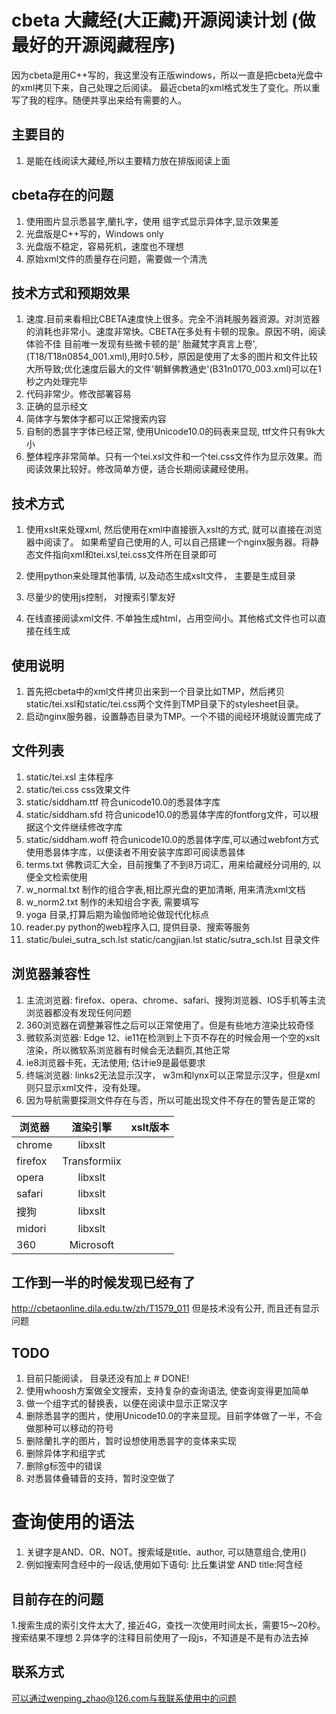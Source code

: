 # cbeta 大藏经(大正藏)开源阅读计划  (做最好的开源阅藏程序)

因为cbeta是用C++写的，我这里没有正版windows，所以一直是把cbeta光盘中的xml拷贝下来，自己处理之后阅读。
最近cbeta的xml格式发生了变化。所以重写了我的程序。随便共享出来给有需要的人。

## 主要目的

1. 是能在线阅读大藏经,所以主要精力放在排版阅读上面

## cbeta存在的问题
1. 使用图片显示悉昙字,蘭扎字，使用 组字式显示异体字,显示效果差
2. 光盘版是C++写的，Windows only
3. 光盘版不稳定，容易死机，速度也不理想
4. 原始xml文件的质量存在问题，需要做一个清洗

## 技术方式和预期效果

1. 速度.目前来看相比CBETA速度快上很多。完全不消耗服务器资源。对浏览器的消耗也非常小。速度非常快。CBETA在多处有卡顿的现象。原因不明，阅读体验不佳
目前唯一发现有些微卡顿的是' 胎藏梵字真言上卷', (T18/T18n0854_001.xml),用时0.5秒，原因是使用了太多的图片和文件比较大所导致;优化速度后最大的文件'朝鮮佛教通史'(B31n0170_003.xml)可以在1秒之内处理完毕
2. 代码非常少。修改部署容易
3. 正确的显示经文
4. 简体字与繁体字都可以正常搜索内容
5. 自制的悉昙字字体已经正常, 使用Unicode10.0的码表来显现, ttf文件只有9k大小
6. 整体程序非常简单。只有一个tei.xsl文件和一个tei.css文件作为显示效果。而阅读效果比较好。修改简单方便，适合长期阅读藏经使用。

## 技术方式

1. 使用xslt来处理xml, 然后使用在xml中直接嵌入xslt的方式, 就可以直接在浏览器中阅读了。
如果希望自己使用的人, 可以自己搭建一个nginx服务器。将静态文件指向xml和tei.xsl,tei.css文件所在目录即可

2. 使用python来处理其他事情, 以及动态生成xslt文件， 主要是生成目录

3. 尽量少的使用js控制， 对搜索引擎友好

4. 在线直接阅读xml文件. 不单独生成html，占用空间小。其他格式文件也可以直接在线生成

## 使用说明

1. 首先把cbeta中的xml文件拷贝出来到一个目录比如TMP，然后拷贝static/tei.xsl和static/tei.css两个文件到TMP目录下的stylesheet目录。
2. 启动nginx服务器，设置静态目录为TMP。一个不错的阅经环境就设置完成了

## 文件列表
1. static/tei.xsl 主体程序
2. static/tei.css css效果文件
3. static/siddham.ttf 符合unicode10.0的悉昙体字库
4. static/siddham.sfd 符合unicode10.0的悉昙体字库的fontforg文件，可以根据这个文件继续修改字库
5. static/siddham.woff 符合unicode10.0的悉昙体字库,可以通过webfont方式使用悉昙体字库，以便读者不用安装字库即可阅读悉昙体
6. terms.txt  佛教词汇大全，目前搜集了不到8万词汇，用来给藏经分词用的, 以便全文检索使用
7. w_normal.txt 制作的组合字表,相比原光盘的更加清晰, 用来清洗xml文档
8. w_norm2.txt 制作的未知组合字表, 需要填写
9. yoga 目录,打算后期为瑜伽师地论做现代化标点
10. reader.py python的web程序入口, 提供目录、搜索等服务
11.  static/bulei_sutra_sch.lst
    static/cangjian.lst
    static/sutra_sch.lst
    目录文件

## 浏览器兼容性
1. 主流浏览器: firefox、opera、chrome、safari、搜狗浏览器、IOS手机等主流浏览器都没有发现任何问题
2. 360浏览器在调整兼容性之后可以正常使用了。但是有些地方渲染比较奇怪
3. 微软系浏览器: Edge 12、ie11在检测到上下页不存在的时候会用一个空的xslt渲染，所以微软系浏览器有时候会无法翻页,其他正常
4. ie8浏览器卡死，无法使用; 估计ie9是最低要求
5. 终端浏览器: links2无法显示汉字， w3m和lynx可以正常显示汉字，但是xml则只显示xml文件，没有处理。
6. 因为导航需要探测文件存在与否，所以可能出现文件不存在的警告是正常的

| 浏览器        | 渲染引擎      | xslt版本| 
| ------------- |:-------------:| -------:| 
| chrome        | libxslt       |         |
| firefox       | Transformiix  |         |
| opera         | libxslt       |         |
| safari        | libxslt       |         |
| 搜狗          | libxslt       |         |
| midori        | libxslt       |         |
| 360           | Microsoft     |         |



## 工作到一半的时候发现已经有了
http://cbetaonline.dila.edu.tw/zh/T1579_011
但是技术没有公开, 而且还有显示问题

## TODO
1. 目前只能阅读， 目录还没有加上   # DONE!
2. 使用whoosh方案做全文搜索，支持复杂的查询语法, 使查询变得更加简单
3. 做一个组字式的替换表，以便在阅读中显示正常汉字
4. 删除悉昙字的图片，使用Unicode10.0的字来显现。目前字体做了一半，不会做那种可以移动的符号
5. 删除蘭扎字的图片，暂时设想使用悉昙字的变体来实现
6. 删除异体字和组字式
7. 删除g标签中的错误
8. 对悉昙体叠辅音的支持，暂时没空做了

# 查询使用的语法
1. 关键字是AND、OR、NOT。搜索域是title、author, 可以随意组合,使用()
2. 例如搜索阿含经中的一段话,使用如下语句:  比丘集讲堂 AND title:阿含经

## 目前存在的问题
1.搜索生成的索引文件太大了, 接近4G，查找一次使用时间太长，需要15～20秒。搜索结果不理想
2.异体字的注释目前使用了一段js，不知道是不是有办法去掉

## 联系方式
可以通过wenping_zhao@126.com与我联系使用中的问题

